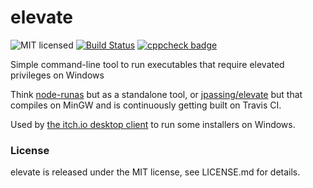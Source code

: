 
# elevate

![MIT licensed](https://img.shields.io/badge/license-MIT-blue.svg)
[![Build Status](https://ci.itch.ovh/job/elevate/badge/icon)](https://ci.itch.ovh/job/elevate/)
[![cppcheck badge](https://img.shields.io/badge/cppcheck-vigilant-ff69b4.svg)](https://github.com/itchio/elevate/blob/master/.travis.yml)

Simple command-line tool to run executables that require elevated
privileges on Windows

Think [node-runas][] but as a standalone tool, or [jpassing/elevate][]
but that compiles on MinGW and is continuously getting built on Travis CI.

[node-runas]: https://github.com/atom/node-runas
[jpassing/elevate]: https://github.com/jpassing/elevate

Used by [the itch.io desktop client][] to run some installers on
Windows.

[the itch.io desktop client]: https://github.com/itchio/itchio-app

### License

elevate is released under the MIT license, see LICENSE.md for details.
